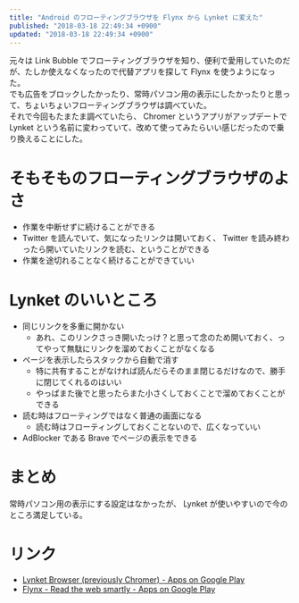 ```yaml
---
title: "Android のフローティングブラウザを Flynx から Lynket に変えた"
published: "2018-03-18 22:49:34 +0900"
updated: "2018-03-18 22:49:34 +0900"
---
```


元々は Link Bubble でフローティングブラウザを知り、便利で愛用していたのだが、たしか使えなくなったので代替アプリを探して Flynx を使うようになった。  
でも広告をブロックしたかったり、常時パソコン用の表示にしたかったりと思って、ちょいちょいフローティングブラウザは調べていた。  
それで今回もたまたま調べていたら、 Chromer というアプリがアップデートで Lynket という名前に変わっていて、改めて使ってみたらいい感じだったので乗り換えることにした。

# そもそものフローティングブラウザのよさ

- 作業を中断せずに続けることができる
- Twitter を読んでいて、気になったリンクは開いておく、 Twitter を読み終わったら開いていたリンクを読む、ということができる
- 作業を途切れることなく続けることができていい

# Lynket のいいところ

- 同じリンクを多重に開かない
    - あれ、このリンクさっき開いたっけ？と思って念のため開いておく、ってやって無駄にリンクを溜めておくことがなくなる
- ページを表示したらスタックから自動で消す
    - 特に共有することがなければ読んだらそのまま閉じるだけなので、勝手に閉じてくれるのはいい
    - やっぱまた後でと思ったらまた小さくしておくことで溜めておくことができる
- 読む時はフローティングではなく普通の画面になる
    - 読む時はフローティングしておくことないので、広くなっていい
- AdBlocker である Brave でページの表示をできる

# まとめ

常時パソコン用の表示にする設定はなかったが、 Lynket が使いやすいので今のところ満足している。

# リンク

- [Lynket Browser (previously Chromer) - Apps on Google Play](https://play.google.com/store/apps/details?id=arun.com.chromer)
- [Flynx - Read the web smartly - Apps on Google Play](https://play.google.com/store/apps/details?id=com.flynx)
